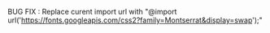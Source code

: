 BUG FIX : Replace curent import url with "@import url('https://fonts.googleapis.com/css2?family=Montserrat&display=swap');"
